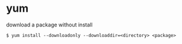# yum

download a package without install
```
$ yum install --downloadonly --downloaddir=<directory> <package>
```